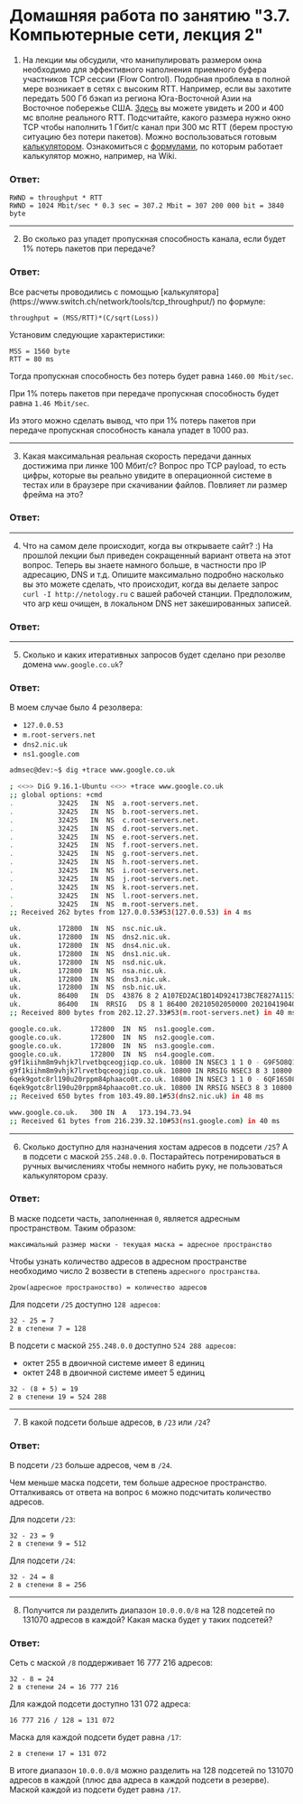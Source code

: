 Домашняя работа по занятию "3.7. Компьютерные сети, лекция 2"
==

1. На лекции мы обсудили, что манипулировать размером окна необходимо для эффективного наполнения приемного буфера
   участников TCP сессии (Flow Control). Подобная проблема в полной мере возникает в сетях с высоким RTT. Например,
   если вы захотите передать 500 Гб бэкап из региона Юга-Восточной Азии на Восточное побережье США.
   [Здесь](https://www.cloudping.co/grid) вы можете увидеть и 200 и 400 мс вполне реального RTT. Подсчитайте, какого
   размера нужно окно TCP чтобы наполнить 1 Гбит/с канал при 300 мс RTT (берем простую ситуацию без потери пакетов).
   Можно воспользоваться готовым [калькулятором](https://www.switch.ch/network/tools/tcp_throughput/). Ознакомиться
   с [формулами](https://en.wikipedia.org/wiki/TCP_tuning), по которым работает калькулятор можно, например, на Wiki.

<h3>Ответ:</h3>

````
RWND = throughput * RTT
RWND = 1024 Mbit/sec * 0.3 sec = 307.2 Mbit = 307 200 000 bit = 3840 byte
````

---

2. Во сколько раз упадет пропускная способность канала, если будет 1% потерь пакетов при передаче?

<h3>Ответ:</h3>
Все расчеты проводились с помощью [калькулятора](https://www.switch.ch/network/tools/tcp_throughput/) по формуле:

````
throughput = (MSS/RTT)*(C/sqrt(Loss))
````
Установим следующие характеристики:

````
MSS = 1560 byte
RTT = 80 ms
````
Тогда пропускная способность без потерь будет равна `1460.00 Mbit/sec`.

При 1% потерь пакетов при передаче пропускная способность будет равна `1.46 Mbit/sec`.

Из этого можно сделать вывод, что при 1% потерь пакетов при передаче пропускная способность канала упадет в 1000 раз.

---

3. Какая  максимальная реальная скорость передачи данных достижима при линке 100 Мбит/с? Вопрос про TCP payload,
   то есть цифры, которые вы реально увидите в операционной системе в тестах или в браузере при скачивании файлов.
   Повлияет ли размер фрейма на это?
   
<h3>Ответ:</h3>



---

4. Что на самом деле происходит, когда вы открываете сайт? :)
   На прошлой лекции был приведен сокращенный вариант ответа на этот вопрос. Теперь вы знаете намного больше, в
   частности про IP адресацию, DNS и т.д. Опишите максимально подробно насколько вы это можете сделать, что происходит,
   когда вы делаете запрос `curl -I http://netology.ru` с вашей рабочей станции. Предположим, что arp кеш очищен,
   в локальном DNS нет закешированных записей.
   
<h3>Ответ:</h3>



---

5. Сколько и каких итеративных запросов будет сделано при резолве домена `www.google.co.uk`?

<h3>Ответ:</h3>
В моем случае было 4 резолвера:

- `127.0.0.53`
- `m.root-servers.net`
- `dns2.nic.uk`
- `ns1.google.com`

````bash
admsec@dev:~$ dig +trace www.google.co.uk

; <<>> DiG 9.16.1-Ubuntu <<>> +trace www.google.co.uk
;; global options: +cmd
.			32425	IN	NS	a.root-servers.net.
.			32425	IN	NS	b.root-servers.net.
.			32425	IN	NS	c.root-servers.net.
.			32425	IN	NS	d.root-servers.net.
.			32425	IN	NS	e.root-servers.net.
.			32425	IN	NS	f.root-servers.net.
.			32425	IN	NS	g.root-servers.net.
.			32425	IN	NS	h.root-servers.net.
.			32425	IN	NS	i.root-servers.net.
.			32425	IN	NS	j.root-servers.net.
.			32425	IN	NS	k.root-servers.net.
.			32425	IN	NS	l.root-servers.net.
.			32425	IN	NS	m.root-servers.net.
;; Received 262 bytes from 127.0.0.53#53(127.0.0.53) in 4 ms

uk.			172800	IN	NS	nsc.nic.uk.
uk.			172800	IN	NS	dns2.nic.uk.
uk.			172800	IN	NS	dns4.nic.uk.
uk.			172800	IN	NS	dns1.nic.uk.
uk.			172800	IN	NS	nsd.nic.uk.
uk.			172800	IN	NS	nsa.nic.uk.
uk.			172800	IN	NS	dns3.nic.uk.
uk.			172800	IN	NS	nsb.nic.uk.
uk.			86400	IN	DS	43876 8 2 A107ED2AC1BD14D924173BC7E827A1153582072394F9272BA37E2353 BC659603
uk.			86400	IN	RRSIG	DS 8 1 86400 20210502050000 20210419040000 14631 . VEj9FhQEZVNJILUNj6FCVvfc/iK9iNn/IwVuik4fE2a3pwLt8nOOgMJq je5qg32/OI1e8t34EQha19XDKyCyQKOYHCQBLRN39UR0N+Obx4q6V3rW Wwx1x+MR8VqoLR1ExdApvYc/qQkoH0qroFalBGwBPdjMeJWcjeuNtkcu WmmQGM3U8PbxDifa9oBjKi9a7Xxy+9n7fhfjx8nwsGP//5ZzfIST058+ qQaeTB9QsXmhlNNWaTcQqMS033mIwd6vmxTTuSitz8MqRcMoAslAF/2F 2VSBZopgtQOiKYdSfSb/dKo6D5MUZJlssJv2oaQnr47gm3BCyq9IuJDZ 9LZwDw==
;; Received 800 bytes from 202.12.27.33#53(m.root-servers.net) in 40 ms

google.co.uk.		172800	IN	NS	ns1.google.com.
google.co.uk.		172800	IN	NS	ns2.google.com.
google.co.uk.		172800	IN	NS	ns3.google.com.
google.co.uk.		172800	IN	NS	ns4.google.com.
g9f1kiihm8m9vhjk7lrvetbqceogjiqp.co.uk.	10800 IN NSEC3 1 1 0 - G9F5O8Q1LBTUKBV4FRD3PU0HUIPAP422 NS SOA RRSIG DNSKEY NSEC3PARAM TYPE65534
g9f1kiihm8m9vhjk7lrvetbqceogjiqp.co.uk.	10800 IN RRSIG NSEC3 8 3 10800 20210519135744 20210414132353 33621 co.uk. JQaid++zYq3OyoPgpkat7f5z6IEZhfXynCdGjPbqGzH+sJGcHto+yThG bNPin3w7GIuUXAf+OBAxANegN/18AzK9Q0R4FCgICKaVJx28a2EfQtXi Wgu8tlsZVtH0uvnG3EeDMGdroeLJj8Job48ia5XEjxUipggpZtaMba/D 5gs=
6qek9gotc8rl190u20rppm84phaaco0t.co.uk.	10800 IN NSEC3 1 1 0 - 6QF16S089GRU386I3JOL1T2E5CV61060 NS DS RRSIG
6qek9gotc8rl190u20rppm84phaaco0t.co.uk.	10800 IN RRSIG NSEC3 8 3 10800 20210523030853 20210418021834 33621 co.uk. uZwZbVjEmI+WKB4RB3ceKHhizlJ0e6EmMZs0cJtM3eNjtAcorKSZEU+W 5OMoc7DUON4UrAgmKkIsM9TDFeB4ccc88qlC8lHK5kUco/vGC9lTQ1Vx uLCPLH7cN8S94Mq5AgwDSU+f7ta86oKdzOjLMu3kaciZFPNFSvVQqvRh XKs=
;; Received 650 bytes from 103.49.80.1#53(dns2.nic.uk) in 48 ms

www.google.co.uk.	300	IN	A	173.194.73.94
;; Received 61 bytes from 216.239.32.10#53(ns1.google.com) in 40 ms
````

---

6. Сколько доступно для назначения хостам адресов в подсети `/25`? А в подсети с маской `255.248.0.0`.
   Постарайтесь потренироваться в ручных вычислениях чтобы немного набить руку, не пользоваться калькулятором сразу.
   
<h3>Ответ:</h3>

В маске подсети часть, заполненная `0`, является адресным пространством. Таким образом:
````
максимальный размер маски - текущая маска = адресное пространство
````
Чтобы узнать количество адресов в адресном пространстве необходимо число 2 возвести в степень `адресного пространства`.
````
2pow(адресное пространоство) = количество адресов
````
Для подсети `/25` доступно `128 адресов`:
````
32 - 25 = 7
2 в степени 7 = 128
````
В подсети с маской `255.248.0.0` доступно `524 288 адресов`:
- октет 255 в двоичной системе имеет 8 единиц
- октет 248 в двоичной системе имеет 5 единиц
````
32 - (8 + 5) = 19
2 в степени 19 = 524 288
````

---

7. В какой подсети больше адресов, в `/23` или `/24`?

<h3>Ответ:</h3>

В подсети `/23` больше адресов, чем в `/24`.

Чем меньше маска подсети, тем больше адресное пространство. 
Отталкиваясь от ответа на вопрос `6` можно подсчитать количество адресов.

Для подсети `/23`:
````
32 - 23 = 9
2 в степени 9 = 512
````
Для подсети `/24`:
````
32 - 24 = 8
2 в степени 8 = 256
````
---

8. Получится ли разделить диапазон `10.0.0.0/8` на 128 подсетей по 131070 адресов в каждой? Какая маска будет у
   таких подсетей?
   
<h3>Ответ:</h3>

Сеть с маской `/8` поддерживает 16 777 216 адресов:
````
32 - 8 = 24
2 в степени 24 = 16 777 216
````
Для каждой подсети доступно 131 072 адреса:
````
16 777 216 / 128 = 131 072
````
Маска для каждой подсети будет равна `/17`:
````
2 в степени 17 = 131 072
````
В итоге диапазон `10.0.0.0/8` можно разделить на 128 подсетей по 131070 адресов в каждой
(плюс два адреса в каждой подсети в резерве). Маской каждой из подсети будет равна `/17`.